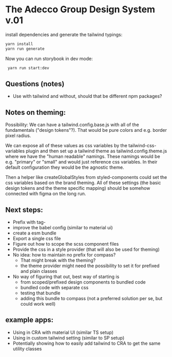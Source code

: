 # The Adecco Group Design System v.01

install dependencies and generate the tailwind typings:

```bash
yarn install
yarn run generate
```

Now you can run storybook in dev mode:

```bash
 yarn run start:dev
```

## Questions (notes)

- Use with tailwind and without, should that be different npm packages?

## Notes on theming:

Possibility: We can have a tailwind.config.base.js with all of the fundamentals ("design tokens"?).
That would be pure colors and e.g. border pixel radius.

We can expose all of these values as css variables by the tailwind-css-variables plugin and then set up a tailwind theme as tailwind.config.theme.js where we have the "human readable" namings.
These namings would be e.g. "primary" or "small" and would just reference css variables. In their default configuration they would be the agnostic theme.

Then a helper like createGlobalStyles from styled-components could set the css variables based on the brand theming. All of these settings (the basic design tokens and the theme specific mapping) should be somehow connected with figma on the long run.

## Next steps:

- Prefix with tag-
- improve the babel config (similar to material ui)
- create a esm bundle
- Export a single css file
- Figure out how to scope the scss component files
- Provide the css in a style provider (that will also be used for theming)
- No idea: how to maintain no prefix for compass?
  - That might break with the theming?
  - the theme provider might need the possibility to set it for prefixed and plain classes
- No way of figuring that out, best way of starting is
  - from scoped/prefixed design components to bundled code
  - bundled code with separate css
  - testing that bundle
  - adding this bundle to compass (not a preferred solution per se, but could work well)

## example apps:

- Using in CRA with material UI (similar TS setup)
- Using in custom tailwind setting (similar to SP setup)
- Potentially showing how to easily add tailwind to CRA to get the same utility classes

